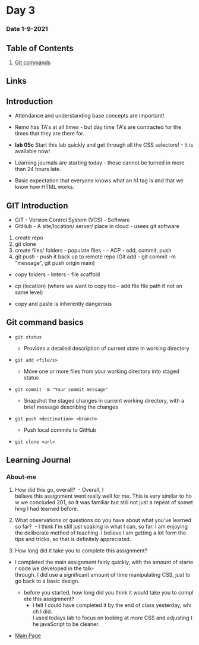 # Day 3
### Date 1-9-2021
  
## Table of Contents
1. [Git commands](#git-commands-basic)

## Links

## Introduction
- Attendance and understanding base concepts are important!
- Remo has TA's at all times - but day time TA's are contracted for the times that they are there for.

- **lab 05c** Start this lab quickly and get through all the CSS selectors! - It is available now!

- Learning journals are starting today - these cannot be turned in more than 24 hours late. 

- Basic expectation that everyone knows what an h1 tag is and that we know how HTML works.

## GIT Introduction
- GIT - Version Control System (VCS) - Software
- GitHub - A site/location/ server/ place in cloud - usees git software
 1. create repo
 2. git clone
 3. create files/ folders - populate files - - ACP - add, commit, push
 4. git push - push it back up to remote repo (Git add <filename> - git commit -m "message", git push origin main)


- copy folders - linters - file scaffold
- cp (location) <space> (where we want to copy too - add file file path if not on same level)

- copy and paste is inherently dangerous

## Git command basics

- `git status`
  - Provides a detailed description of current state in working directory

- `git add <file/s>`
  - Move one or more files from your working directory into staged status

- `git commit -m "Your commit message"`
  - Snapshot the staged changes in current working directory, with a brief message describing the changes

- `git push <destination> <branch>`
  - Push local commits to GitHub

- `git clone <url>`




## Learning Journal
  ### About-me

1. How did this go, overall?  - Overall, I believe this assignment went really well for me. This is very similar to how we concluded 201, so it was familiar but still not just a repeat of something I had learned before.

1. What observations or questions do you have about what you’ve learned so far?  - I think I'm still just soaking in what I can, so far. I am enjoying the deliberate method of teaching. I believe I am getting a lot form the tips and tricks, so that is definitely appreciated.

1. How long did it take you to complete this assignment?  
- I completed the main assignment fairly quickly, with the amount of starter code we developed in the talk-through. I did use a significant amount of time manipulating CSS, just to go back to a basic design.
  - before you started, how long did you think it would take you to complete this assignment?    
    - I felt I could have completed it by the end of class yesterday, which I did. I used todays lab to focus on looking at more CSS and adjusting the javaScript to be cleaner.





- [Main Page](https://jinman36.github.io/reading-notes/)
